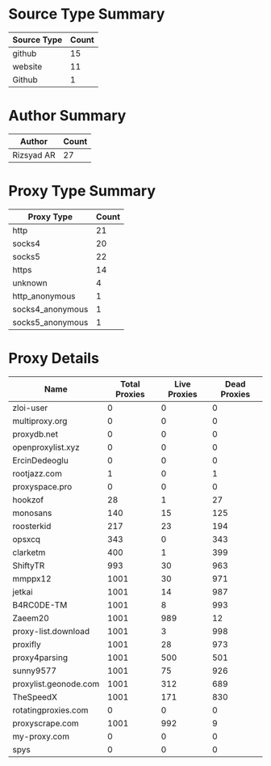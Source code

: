 # Source Type Summary

| Source Type | Count |
|-------------|-------|
| github | 15 |
| website | 11 |
| Github | 1 |


# Author Summary

| Author | Count |
|--------|-------|
| Rizsyad AR | 27 |


# Proxy Type Summary

| Proxy Type | Count |
|------------|-------|
| http | 21 |
| socks4 | 20 |
| socks5 | 22 |
| https | 14 |
| unknown | 4 |
| http_anonymous | 1 |
| socks4_anonymous | 1 |
| socks5_anonymous | 1 |


# Proxy Details

| Name | Total Proxies | Live Proxies | Dead Proxies |
|------|---------------|--------------|---------------|
| zloi-user | 0 | 0 | 0 |
| multiproxy.org | 0 | 0 | 0 |
| proxydb.net | 0 | 0 | 0 |
| openproxylist.xyz | 0 | 0 | 0 |
| ErcinDedeoglu | 0 | 0 | 0 |
| rootjazz.com | 1 | 0 | 1 |
| proxyspace.pro | 0 | 0 | 0 |
| hookzof | 28 | 1 | 27 |
| monosans | 140 | 15 | 125 |
| roosterkid | 217 | 23 | 194 |
| opsxcq | 343 | 0 | 343 |
| clarketm | 400 | 1 | 399 |
| ShiftyTR | 993 | 30 | 963 |
| mmppx12 | 1001 | 30 | 971 |
| jetkai | 1001 | 14 | 987 |
| B4RC0DE-TM | 1001 | 8 | 993 |
| Zaeem20 | 1001 | 989 | 12 |
| proxy-list.download | 1001 | 3 | 998 |
| proxifly | 1001 | 28 | 973 |
| proxy4parsing | 1001 | 500 | 501 |
| sunny9577 | 1001 | 75 | 926 |
| proxylist.geonode.com | 1001 | 312 | 689 |
| TheSpeedX | 1001 | 171 | 830 |
| rotatingproxies.com | 0 | 0 | 0 |
| proxyscrape.com | 1001 | 992 | 9 |
| my-proxy.com | 0 | 0 | 0 |
| spys | 0 | 0 | 0 |
